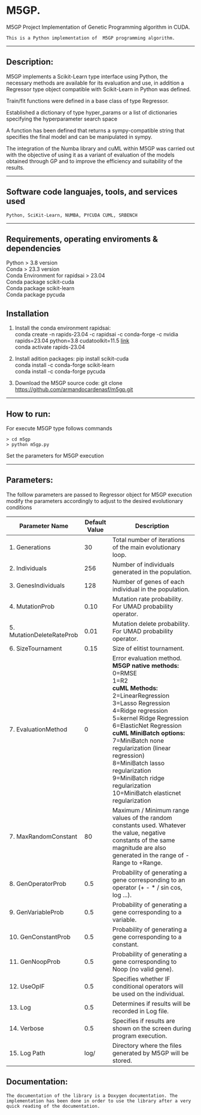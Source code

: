 # M5GP. 
M5GP Project
Implementation of Genetic Programming algorithm in CUDA.
```
This is a Python implementation of  M5GP programming algorithm.
```
***
## Description:  
M5GP implements a Scikit-Learn type interface using Python, the necessary methods are available for its evaluation and use, in addition a Regressor type object compatible with Scikit-Learn in Python was defined.

Train/fit functions were defined in a base class of type Regressor.

Established a dictionary of type hyper_params or a list of dictionaries specifying the hyperparameter search space

A function has been defined that returns a sympy-compatible string that specifies the final model and can be manipulated in sympy.

The integration of the Numba library and cuML within M5GP was carried out with the objective of using it as a variant of evaluation of the models obtained through GP and to improve the efficiency and suitability of the results.

***
## Software code languajes, tools, and services used
```
Python, SciKit-Learn, NUMBA, PYCUDA CUML, SRBENCH
```
***
## Requirements, operating enviroments & dependencies 
Python > 3.8 version <br>
Conda  > 23.3 version <br>
Conda Environment for rapidsai > 23.04 <br>
Conda package scikit-cuda <br>
Conda package scikit-learn <br>
Conda package pycuda <br>

## Installation 
1. Install the conda environment rapidsai: <br>
conda create -n rapids-23.04 -c rapidsai -c conda-forge -c nvidia  rapids=23.04 python=3.8 cudatoolkit=11.5 [link](https://docs.rapids.ai/install) <br>
conda activate rapids-23.04 <br>

3. Install adition packages:
pip install scikit-cuda <br>
conda install -c conda-forge scikit-learn <br>
conda install -c conda-forge pycuda <br>

4. Download the M5GP source code:
git clone https://github.com/armandocardenasf/m5gp.git

***
## How to run:  
For execute M5GP type follows commands
```
> cd m5gp
> python m5gp.py
```

Set the parameters for M5GP execution

***
## Parameters:  
The folllow parameters are passed to Regressor object for M5GP execution modify the parameters accordingly to adjust to the desired evolutionary conditions

| Parameter Name     								| Default Value   | Description|
| -------- 								| -------- |------------|
|1.  Generations				| 30     |Total number of iterations of the main evolutionary loop. |
|2.  Individuals				| 256     |Number of individuals generated in the population.|
|3.  GenesIndividuals      | 128     |Number of genes of each individual in the population.|
|4.  MutationProb          | 0.10   |Mutation rate probability. For UMAD probability operator.| 
|5.  MutationDeleteRateProb     | 0.01      |Mutation delete probability.  For UMAD probability operator.|
|6.  SizeTournament          | 0.15   |Size of elitist tournament.| 
|7.  EvaluationMethod          | 0   |Error evaluation method. <br><b>M5GP native methods:</b><br>0=RMSE<br>1=R2 <br><b>cuML Methods:</b><br>2=LinearRegression<br> 3=Lasso Regression<br>4=Ridge regression<br>5=kernel Ridge Regression<br>6=ElasticNet Regression<br><b>cuML MiniBatch options:</b><br>7=MiniBatch none regularization (linear regression)<br>8=MiniBatch lasso regularization <br>9=MiniBatch ridge regularization <br>10=MiniBatch elasticnet regularization | 
|7.  MaxRandomConstant			| 80       |Maximum / Minimum range values of the random constants used. Whatever the value, negative constants of the same magnitude are also generated in the range of -Range to +Range.|
|8.  GenOperatorProb         | 0.5     |Probability of generating a gene corresponding to an operator (+ - * / sin cos, log ...).|
|9.  GenVariableProb         | 0.5     |Probability of generating a gene corresponding to a variable.|
|10.  GenConstantProb         | 0.5     |Probability of generating a gene corresponding to a constant.|
|11.  GenNoopProb         | 0.5     |Probability of generating a gene corresponding to Noop (no valid gene).|
|12.  UseOpIF         | 0.5     |Specifies whether IF conditional operators will be used on the individual.|
|13.  Log         | 0.5     |Determines if results will be recorded in Log file.|
|14.  Verbose         | 0.5     |Specifies if results are shown on the screen during program execution.|
|15.  Log Path                           | log/     |Directory where the files generated by M5GP will be stored.|



## Documentation:
```
The documentation of the library is a Doxygen documentation. The implementation has been done in order to use the library after a very quick reading of the documentation.
```
